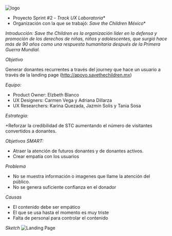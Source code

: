![logo](.images/logo-save.png)

* Proyecto Sprint #2 - *Track UX Laboratoria**
* Organización con la que se trabajó: *Save the Children México**

*Introducción: Save the Children es la organización líder en la defensa y promoción de los derechos de niñas, niños y adolescentes, que surgió hace más de 90 años como una respuesta humanitaria después de la Primera Guerra Mundial.*

*Objetivo*

Generar donantes recurrentes a través del journey que hace un usuario a través de la landing page (http://apoyo.savethechildren.mx)

*Equipo:*

+ Product Owner: Elzbeth Blanco
+ UX Designers: Carmen Vega y Adriana Dillarza
+ UX Researchers: Karina Quezada, Jazmín Solís y Tania Sosa


*Estrategia:*

+Reforzar la credibilidad de STC aumentando el número de visitantes convertidos a donantes.

*Objetivos SMART:*

+ Atraer la atención de futuros donantes y de donantes activos.
+ Crear empatía con los usuarios

*Problema*

+ No se muestra información o imagenes que llame la atención del público.
+ No se genera suficiente confianza en el donador

*Causas*

+ El contenido debe ser empático
+ El que se usa hasta el momento es muy triste
+ Falta de personal para controlar el contenido

*Sketch*
![Landing Page](.images/sketch.png)
